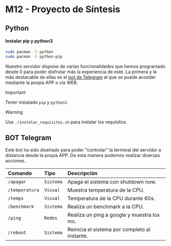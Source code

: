 
# M12 - Proyecto de Síntesis
## Python
#### Instalar pip y python3

```bash
sudo pacman -S python
sudo pacman -S python-pip
```

Nuestro servidor dispone de varias funcionalidades que hemos programado desde 0 para poder disfrutar más la experiencia de este. La primera y la más destacable de ellas es el [bot de Telegram](https://docs.google.com) al que se puede acceder mediante la propia APP o vía WEB.

> [!IMPORTANT]  
> Tener instalado `pip` y `python3`.

> [!WARNING]  
> Usa `./instalar_requisitos.sh` para instalar los requisitos.

## BOT Telegram
Este bot ha sido diseñado para poder "controlar" la terminal del servidor a distancia desde la propia APP. De esta manera podemos realizar diversas acciones.

| Comando         | Tipo        |    Descripción |
| :----------- | :--------  | :-------------------------------------------------------|
|`/apagar`|`Sistema` | Apaga el sistema con shutdown now.|
| `/temperatura`|`Visual`| Muestra temperatura de la CPU.|
| `/temps`| `Visual` |Temperatura de la CPU durante 60s.|
| `/benchmark`|`Sistema`|Realiza un benchmark a la CPU.|
| `/ping`|`Redes`|Realiza un ping a google y muestra los ms.|
| `/reboot` | `Sistema`  |Reinicia el sistema por completo al instante.|
